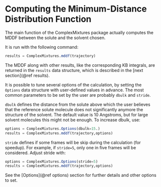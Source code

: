 # Computing the Minimum-Distance Distribution Function

The main function of the ComplexMixtures package actually computes the MDDF between
the solute and the solvent chosen. 

It is run with the following command:

```julia
results = ComplexMixtures.mddf(trajectory)  
```

The MDDF along with other results, like the corresponding KB integrals,
are returned in the `results` data structure, which is described in the
[next section](@ref results).

It is possible to tune several options of the calculation, by setting
the `Options` data structure with user-defined values in advance.
The most common parameters to be set by the user are probably `dbulk`
and `stride`. 

`dbulk` defines the distance from the solute above which
the user believes that the reference solute molecule does not
significantly anymore the structure of the solvent. The default value is
10 Angstroms, but for large solvent molecules this might not be enough.
To increase dbulk, use:  
```julia
options = ComplexMixtures.Options(dbulk=15.)
results = ComplexMixtures.mddf(trajectory,options)
```

`stride` defines if some frames will be skip during the calculation (for
speedup). For example, if `stride=5`, only one in five frames will be
considered. Adjust stride with:  
```julia
options = ComplexMixtures.Options(stride=5)
results = ComplexMixtures.mddf(trajectory,options)
```

See the [Options](@ref options) section for further details and other options
to set.

